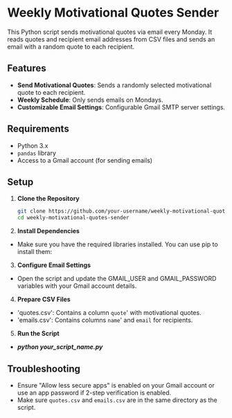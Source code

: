 # Weekly Motivational Quotes Sender

This Python script sends motivational quotes via email every Monday. It reads quotes and recipient email addresses from CSV files and sends an email with a random quote to each recipient.

## Features

- **Send Motivational Quotes**: Sends a randomly selected motivational quote to each recipient.
- **Weekly Schedule**: Only sends emails on Mondays.
- **Customizable Email Settings**: Configurable Gmail SMTP server settings.

## Requirements

- Python 3.x
- `pandas` library
- Access to a Gmail account (for sending emails)

## Setup

1. **Clone the Repository**

   ```bash
   git clone https://github.com/your-username/weekly-motivational-quotes-sender.git
   cd weekly-motivational-quotes-sender
2. **Install Dependencies**
 - Make sure you have the required libraries installed. You can use pip to install them:
3. **Configure Email Settings**
 - Open the script and update the GMAIL_USER and GMAIL_PASSWORD variables with your Gmail account details.
4. **Prepare CSV Files**
- 'quotes.csv': Contains a column `quote`' with motivational quotes.
- 'emails.csv': Contains columns `name`' and `email` for recipients.
5. **Run the Script**
  - ***python your_script_name.py***
## Troubleshooting
- Ensure "Allow less secure apps" is enabled on your Gmail account or use an app password if 2-step verification is enabled.
- Make sure `quotes.csv` and `emails.csv` are in the same directory as the script.
